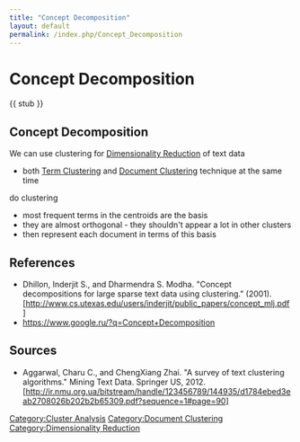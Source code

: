 ```yaml
---
title: "Concept Decomposition"
layout: default
permalink: /index.php/Concept_Decomposition
---
```


# Concept Decomposition

{{ stub }}

## Concept Decomposition
We can use clustering for [Dimensionality Reduction](Dimensionality_Reduction) of text data
- both [Term Clustering](Term_Clustering) and [Document Clustering](Document_Clustering) technique at the same time


do clustering 
- most frequent terms in the centroids are the basis
- they are almost orthogonal - they shouldn't appear a lot in other clusters
- then represent each document in terms of this basis 



## References
- Dhillon, Inderjit S., and Dharmendra S. Modha. "Concept decompositions for large sparse text data using clustering." (2001). [http://www.cs.utexas.edu/users/inderjit/public_papers/concept_mlj.pdf]
- https://www.google.ru/?q=Concept+Decomposition

## Sources
- Aggarwal, Charu C., and ChengXiang Zhai. "A survey of text clustering algorithms." Mining Text Data. Springer US, 2012. [http://ir.nmu.org.ua/bitstream/handle/123456789/144935/d1784ebed3eab2708026b202b2b65309.pdf?sequence=1#page=90]

[Category:Cluster Analysis](Category_Cluster_Analysis)
[Category:Document Clustering](Category_Document_Clustering)
[Category:Dimensionality Reduction](Category_Dimensionality_Reduction)